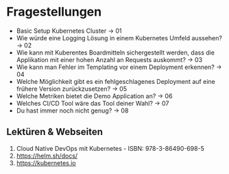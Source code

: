 # Fragestellungen

* Basic Setup Kubernetes Cluster -> 01
* Wie würde eine Logging Lösung in einem Kubernetes Umfeld aussehen? -> 02
* Wie kann mit Kuberentes Boardmitteln sichergestellt werden, dass die Applikation mit einer hohen Anzahl an Requests auskommt? -> 03
* Wie kann man Fehler im Templating vor einem Deployment erkennen? -> 04
* Welche Möglichkeit gibt es ein fehlgeschlagenes Deployment auf eine frühere Version zurückzusetzen? -> 05
* Welche Metriken bietet die Demo Application an? -> 06
* Welches CI/CD Tool wäre das Tool deiner Wahl? -> 07
* Du hast immer noch nicht genug? -> 08

## Lektüren & Webseiten

1. Cloud Native DevOps mit Kubernetes - ISBN: 978-3-86490-698-5
1. https://helm.sh/docs/
1. https://kubernetes.io


